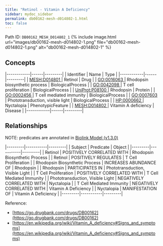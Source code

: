 ```yaml
---
title: "Retinol - Vitamin A Deficiency"
sidebar: mydoc_sidebar
permalink: db00162-mesh-d014802-1.html
toc: false 
---
```



Path ID: `DB00162_MESH_D014802_1`
{% include image.html url="images/db00162-mesh-d014802-1.png" file="db00162-mesh-d014802-1.png" alt="db00162-mesh-d014802-1" %}

## Concepts

|------------|------|---------|
| Identifier | Name | Type    |
|------------|------|---------|
| <a href="https://identifiers.org/MESH:D014801">MESH:D014801 </a> | Retinol | Drug |
| <a href="https://identifiers.org/GO:0016063">GO:0016063 </a> | Rhodopsin biosynthetic process | BiologicalProcess |
| <a href="https://identifiers.org/GO:0042098">GO:0042098 </a> | T cell proliferation | BiologicalProcess |
| <a href="https://identifiers.org/UniProt:P08100">UniProt:P08100 </a> | Rhodopsin | Protein |
| <a href="https://identifiers.org/GO:0002456">GO:0002456 </a> | T cell mediated immunity | BiologicalProcess |
| <a href="https://identifiers.org/GO:0007603">GO:0007603 </a> | Phototransduction, visible light | BiologicalProcess |
| <a href="https://identifiers.org/HP:0000662">HP:0000662 </a> | Nyctalopia | PhenotypicFeature |
| <a href="https://identifiers.org/MESH:D014802">MESH:D014802 </a> | Vitamin A deficiency | Disease |
|------------|------|---------|

## Relationships


NOTE: predicates are annotated in <a href="https://github.com/biolink/biolink-model/releases/tag/v1.3.0">Biolink Model (v1.3.0)</a>

|---------|-----------|---------|
| Subject | Predicate | Object  |
|---------|-----------|---------|
| Retinol | POSITIVELY CORRELATED WITH | Rhodopsin Biosynthetic Process |
| Retinol | POSITIVELY REGULATES | T Cell Proliferation |
| Rhodopsin Biosynthetic Process | INCREASES ABUNDANCE OF | Rhodopsin |
| Rhodopsin | PARTICIPATES IN | Phototransduction, Visible Light |
| T Cell Proliferation | POSITIVELY CORRELATED WITH | T Cell Mediated Immunity |
| Phototransduction, Visible Light | NEGATIVELY CORRELATED WITH | Nyctalopia |
| T Cell Mediated Immunity | NEGATIVELY CORRELATED WITH | Vitamin A Deficiency |
| Nyctalopia | MANIFESTATION OF | Vitamin A Deficiency |
|---------|-----------|---------|

Reference: 
  - [https://go.drugbank.com/drugs/DB00162](https://go.drugbank.com/drugs/DB00162)
  - [https://en.wikipedia.org/wiki/Vitamin_A_deficiency#Signs_and_symptoms](https://en.wikipedia.org/wiki/Vitamin_A_deficiency#Signs_and_symptoms)

